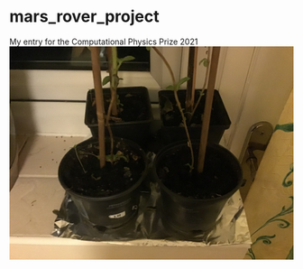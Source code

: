 # mars_rover_project
My entry for the Computational Physics Prize 2021
![Diagram](images/IMG_0378.jpg)
